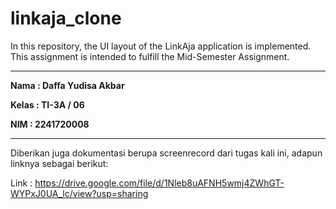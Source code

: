 # linkaja_clone

In this repository, the UI layout of the LinkAja application is implemented. This assignment is intended to fulfill the Mid-Semester Assignment.

---

**Nama  : Daffa Yudisa Akbar**

**Kelas  : TI-3A / 06**

**NIM  : 2241720008**

---

Diberikan juga dokumentasi berupa screenrecord dari tugas kali ini, adapun linknya sebagai berikut:

Link : https://drive.google.com/file/d/1Nleb8uAFNH5wmj4ZWhGT-WYPxJ0UA_lc/view?usp=sharing 



